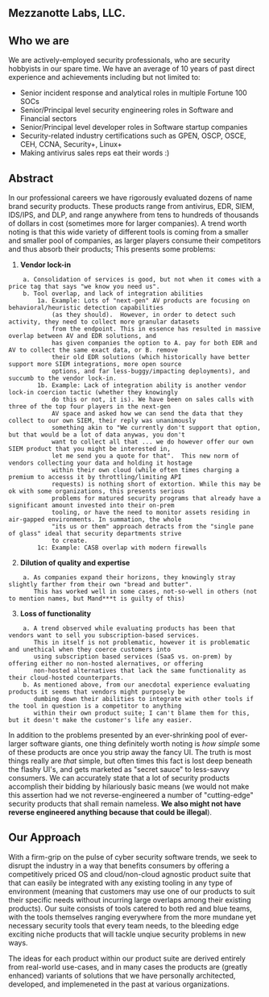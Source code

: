 ## Mezzanotte Labs, LLC.

## Who we are
We are actively-employed security professionals, who are security hobbyists in our spare time.
We have an average of 10 years of past direct experience and achievements including but not limited to:
   - Senior incident response and analytical roles in multiple Fortune 100 SOCs
   - Senior/Principal level security engineering roles in Software and Financial sectors
   - Senior/Principal level developer roles in Software startup companies
   - Security-related industry certifications such as GPEN, OSCP, OSCE, CEH, CCNA, Security+, Linux+
   - Making antivirus sales reps eat their words :)

## Abstract
In our professional careers we have rigorously evaluated dozens of name brand security products. These products
range from antivirus, EDR, SIEM, IDS/IPS, and DLP, and range anywhere from tens to hundreds of thousands of dollars
in cost (sometimes more for larger companies).  A trend worth noting is that this wide variety of different tools
is coming from a smaller and smaller pool of companies, as larger players consume their competitors and thus absorb
their products; This presents some problems:

1. **Vendor lock-in**
```
    a. Consolidation of services is good, but not when it comes with a price tag that says "we know you need us".
    b. Tool overlap, and lack of integration abilities
        1a. Example: Lots of "next-gen" AV products are focusing on behavioral/heuristic detection capabilities
            (as they should).  However, in order to detect such activity, they need to collect more granular datasets
            from the endpoint. This in essence has resulted in massive overlap between AV and EDR solutions, and
            has given companies the option to A. pay for both EDR and AV to collect the same exact data, or B. remove
            their old EDR solutions (which historically have better support more SIEM integrations, more open source
            options, and far less-buggy/impacting deployments), and succumb to the vendor lock-in.
        1b. Example: Lack of integration ability is another vendor lock-in coercion tactic (whether they knowingly
            do this or not, it is). We have been on sales calls with three of the top four players in the next-gen
            AV space and asked how we can send the data that they collect to our own SIEM, their reply was unanimously
            something akin to "We currently don't support that option, but that would be a lot of data anywas, you don't
            want to collect all that ... we do however offer our own SIEM product that you might be interested in,
            let me send you a quote for that".  This new norm of vendors collecting your data and holding it hostage
            within their own cloud (while often times charging a premium to accesss it by throttling/limiting API
            requests) is nothing short of extortion. While this may be ok with some organizations, this presents serious
            problems for matured security programs that already have a significant amount invested into their on-prem
            tooling, or have the need to monitor assets residing in air-gapped environments. In summation, the whole
            "its us or them" approach detracts from the "single pane of glass" ideal that security departments strive
            to create.
        1c: Example: CASB overlap with modern firewalls
```
2. **Dilution of quality and expertise**
```
    a. As companies expand their horizons, they knowingly stray slightly farther from their own "bread and butter".
       This has worked well in some cases, not-so-well in others (not to mention names, but Mand***t is guilty of this)
```
3. **Loss of functionality**
```
    a. A trend observed while evaluating products has been that vendors want to sell you subscription-based services.
       This in itself is not problematic, however it is problematic and unethical when they coerce customers into
       using subscription based services (SaaS vs. on-prem) by offering either no non-hosted alernatives, or offering
       non-hosted alternatives that lack the same functionality as their cloud-hosted counterparts.
    b. As mentioned above, from our anecdotal experience evaluating products it seems that vendors might purposely be
       dumbing down their abilities to integrate with other tools if the tool in question is a competitor to anything
       within their own product suite; I can't blame them for this, but it doesn't make the customer's life any easier.
```
In addition to the problems presented by an ever-shrinking pool of ever-larger software giants, one thing definitely
worth noting is *how simple* some of these products are once you strip away the fancy UI. The truth is most things
really are *that* simple, but often times this fact is lost deep beneath the flashy UI's, and gets marketed as "secret sauce"
to less-savvy consumers.  We can accurately state that a lot of security products accomplish their bidding by
hilariously basic means (we would not make this assertion had we not reverse-engineered a number of "cutting-edge"
security products that shall remain nameless. **We also might not have reverse engineered anything because that could
be illegal**).

## Our Approach

With a firm-grip on the pulse of cyber security software trends, we seek to disrupt the industry in a way that
benefits consumers by offering a competitively priced OS and cloud/non-cloud agnostic product suite that that can easily be integrated
with any existing tooling in any type of environment (meaning that customers may use one of our products to suit their specific needs without
incurring large overlaps among their existing products).  Our suite consists of tools catered to both red and blue teams,
with the tools themselves ranging everywhere from the more mundane yet necessary security tools that every team needs,
to the bleeding edge exciting niche products that will tackle unqiue security problems in new ways.

The ideas for each product within our product suite are derived entirely from real-world use-cases, and in many cases
the products are (greatly enhanced) variants of solutions that we have personally architected, developed, and
implemeneted in the past at various organizations.


